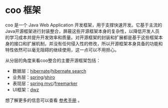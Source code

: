 # coo 框架

coo 是一个 Java Web Application 开发框架，用于支撑快速开发。它基于主流的Java开源框架进行封装整合，屏蔽这些开源框架本身的复杂性，以降低开发人员的学习成本并提升开发效率和质量。对开源框架的封装和扩展都是基于这些框架本身的接口和扩展机制，并没有任何侵入性的修改，所以开源框架本身具备的功能和特性依然可以毫无阻碍的继续使用，这一点可以不用担心。

从分层的角度来看coo整合的主要开源框架包括：
* 数据层：[hibernate][]/[hibernate search][]
* 业务层：[spring][]/[shiro][]
* 表现层：[spring mvc][]/[freemarker][]
* UI框架：[dwz][]

想了解更多的信息可以查看 [参考手册](https://jnoee.gitbooks.io/coo-doc/content) 。

[hibernate]: http://hibernate.org/
[hibernate search]: http://hibernate.org/search/
[spring]: http://projects.spring.io/spring-framework/
[shiro]: http://shiro.apache.org/
[spring mvc]: http://projects.spring.io/spring-framework/
[freemarker]: http://freemarker.org/
[dwz]: https://github.com/Jnoee/dwz